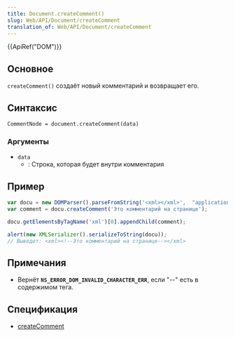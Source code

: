 ```yaml
---
title: Document.createComment()
slug: Web/API/Document/createComment
translation_of: Web/API/Document/createComment
---
```

{{ApiRef("DOM")}}

## Основное

`createComment()` создаёт новый комментарий и возвращает его.

## Синтаксис

```
CommentNode = document.createComment(data)
```

### Аргументы

- `data`
  - : Строка, которая будет внутри комментария

## Пример

```js
var docu = new DOMParser().parseFromString('<xml></xml>',  "application/xml");
var comment = docu.createComment('Это комментарий на странице');

docu.getElementsByTagName('xml')[0].appendChild(comment);

alert(new XMLSerializer().serializeToString(docu));
// Выведет: <xml><!--Это комментарий на странице--></xml>
```

## Примечания

- Вернёт **`NS_ERROR_DOM_INVALID_CHARACTER_ERR`**, если "--" есть в содержимом тега.

## Спецификация

- [createComment](http://www.w3.org/TR/REC-DOM-Level-1/level-one-core.html#method-createComment)
